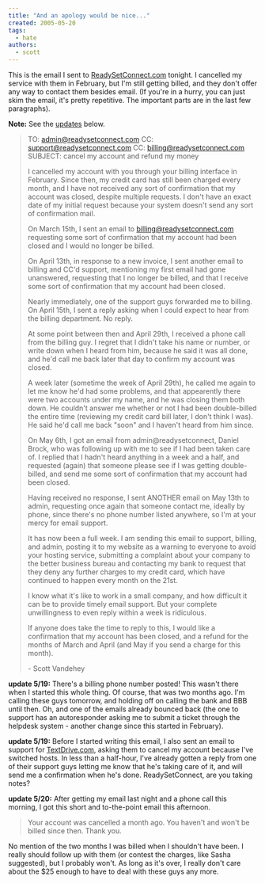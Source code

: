 ```yaml
---
title: "And an apology would be nice..."
created: 2005-05-20
tags: 
  - hate
authors: 
  - scott
---
```


This is the email I sent to [ReadySetConnect.com](http://www.readysetconnect.com/) tonight. I cancelled my service with them in February, but I'm still getting billed, and they don't offer any way to contact them besides email. (If you're in a hurry, you can just skim the email, it's pretty repetitive. The important parts are in the last few paragraphs).

**Note:** See the [updates](#updates) below.

> TO: admin@readysetconnect.com CC: support@readysetconnect.com CC: billing@readysetconnect.com SUBJECT: cancel my account and refund my money
> 
> I cancelled my account with you through your billing interface in February. Since then, my credit card has still been charged every month, and I have not received any sort of confirmation that my account was closed, despite multiple requests. I don't have an exact date of my initial request because your system doesn't send any sort of confirmation mail.
> 
> On March 15th, I sent an email to billing@readysetconnect.com requesting some sort of confirmation that my account had been closed and I would no longer be billed.
> 
> On April 13th, in response to a new invoice, I sent another email to billing and CC'd support, mentioning my first email had gone unanswered, requesting that I no longer be billed, and that I receive some sort of confirmation that my account had been closed.
> 
> Nearly immediately, one of the support guys forwarded me to billing. On April 15th, I sent a reply asking when I could expect to hear from the billing department. No reply.
> 
> At some point between then and April 29th, I received a phone call from the billing guy. I regret that I didn't take his name or number, or write down when I heard from him, because he said it was all done, and he'd call me back later that day to confirm my account was closed.
> 
> A week later (sometime the week of April 29th), he called me again to let me know he'd had some problems, and that appearently there were two accounts under my name, and he was closing them both down. He couldn't answer me whether or not I had been double-billed the entire time (reviewing my credit card bill later, I don't think I was). He said he'd call me back "soon" and I haven't heard from him since.
> 
> On May 6th, I got an email from admin@readysetconnect, Daniel Brock, who was following up with me to see if I had been taken care of. I replied that I hadn't heard anything in a week and a half, and requested (again) that someone please see if I was getting double-billed, and send me some sort of confirmation that my account had been closed.
> 
> Having received no response, I sent ANOTHER email on May 13th to admin, requesting once again that someone contact me, ideally by phone, since there's no phone number listed anywhere, so I'm at your mercy for email support.
> 
> It has now been a full week. I am sending this email to support, billing, and admin, posting it to my website as a warning to everyone to avoid your hosting service, submitting a complaint about your company to the better business bureau and contacting my bank to request that they deny any further charges to my credit card, which have continued to happen every month on the 21st.
> 
> I know what it's like to work in a small company, and how difficult it can be to provide timely email support. But your complete unwillingness to even reply within a week is ridiculous.
> 
> If anyone does take the time to reply to this, I would like a confirmation that my account has been closed, and a refund for the months of March and April (and May if you send a charge for this month).
> 
> \- Scott Vandehey

**update 5/19:** There's a billing phone number posted! This wasn't there when I started this whole thing. Of course, that was two months ago. I'm calling these guys tomorrow, and holding off on calling the bank and BBB until then. Oh, and one of the emails already bounced back (the one to support has an autoresponder asking me to submit a ticket through the helpdesk system - another change since this started in February).

**update 5/19:** Before I started writing this email, I also sent an email to support for [TextDrive.com](http://www.textdrive.com/), asking them to cancel my account because I've switched hosts. In less than a half-hour, I've already gotten a reply from one of their support guys letting me know that he's taking care of it, and will send me a confirmation when he's done. ReadySetConnect, are you taking notes?

**update 5/20:** After getting my email last night and a phone call this morning, I got this short and to-the-point email this afternoon.

> Your account was cancelled a month ago. You haven't and won't be billed since then. Thank you.

No mention of the two months I was billed when I shouldn't have been. I really should follow up with them (or contest the charges, like Sasha suggested), but I probably won't. As long as it's over, I really don't care about the $25 enough to have to deal with these guys any more.
